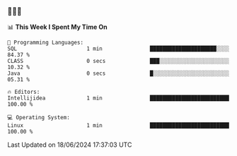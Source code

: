 ### 👋👋👋
<!--START_SECTION:waka-->
📊 **This Week I Spent My Time On** 

```text
💬 Programming Languages: 
SQL                      1 min               █████████████████████░░░░   84.37 % 
CLASS                    0 secs              ███░░░░░░░░░░░░░░░░░░░░░░   10.32 % 
Java                     0 secs              █░░░░░░░░░░░░░░░░░░░░░░░░   05.31 % 

🔥 Editors: 
Intellijidea             1 min               █████████████████████████   100.00 % 

💻 Operating System: 
Linux                    1 min               █████████████████████████   100.00 % 
```


 Last Updated on 18/06/2024 17:37:03 UTC
<!--END_SECTION:waka-->
